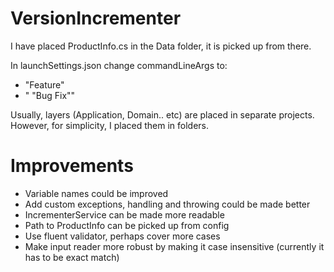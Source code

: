 # VersionIncrementer

I have placed ProductInfo.cs in the Data folder, it is picked up from there.

In launchSettings.json change commandLineArgs to:
- "Feature"
- " \"Bug Fix\""

Usually, layers (Application, Domain.. etc) are placed in separate projects. However, for simplicity, I placed them in folders. 

# Improvements
- Variable names could be improved
- Add custom exceptions, handling and throwing could be made better
- IncrementerService can be made more readable
- Path to ProductInfo can be picked up from config
- Use fluent validator, perhaps cover more cases
- Make input reader more robust by making it case insensitive (currently it has to be exact match)
